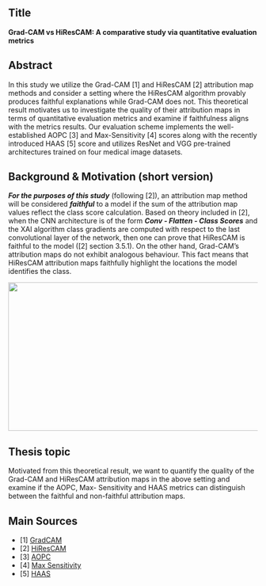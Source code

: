 ## Title
**Grad-CAM vs HiResCAM: A comparative study via quantitative evaluation metrics**

## Abstract
In this study we utilize the Grad-CAM [1] and HiResCAM [2] attribution map methods and
consider a setting where the HiResCAM algorithm provably produces faithful explanations
while Grad-CAM does not. This theoretical result motivates us to investigate the
quality of their attribution maps in terms of quantitative evaluation metrics and examine
if faithfulness aligns with the metrics results. Our evaluation scheme implements
the well-established AOPC [3] and Max-Sensitivity [4] scores along with the recently introduced
HAAS [5] score and utilizes ResNet and VGG pre-trained architectures trained on
four medical image datasets.

## Background & Motivation (short version)

***For the purposes of this study*** (following [2]), an attribution map method will be considered ***faithful***
to a model if the sum of the attribution map values reflect the class score calculation.
Based on theory included in [2], when the CNN architecture is of the form ***Conv - Flatten - Class Scores*** and the XAI algorithm class
gradients are computed with respect to the last convolutional layer of the network, then
one can prove that HiResCAM is faithful to the model ([2] section 3.5.1).
On the other hand, Grad-CAM’s attribution maps do not exhibit analogous behaviour.
This fact means that HiResCAM attribution maps faithfully highlight the locations the
model identifies the class.

<p align="center">
     <img src="https://user-images.githubusercontent.com/55101427/218503517-dbc6f754-d487-4382-a5b4-ab48ef9a6552.png" height="300" width="550" />
   </p>

## Thesis topic

Motivated from this theoretical result, we want to quantify the quality of the Grad-CAM
and HiResCAM attribution maps in the above setting and examine if the AOPC, Max-
Sensitivity and HAAS metrics can distinguish between the faithful and non-faithful attribution maps.

## Main Sources
  - [1] [GradCAM](https://arxiv.org/pdf/1610.02391.pdf)
  - [2] [HiResCAM](https://arxiv.org/pdf/2011.08891.pdf)
  - [3] [AOPC](https://arxiv.org/pdf/1509.06321.pdf)
  - [4] [Max Sensitivity](https://arxiv.org/pdf/1901.09392.pdf)
  - [5] [HAAS](https://ieeexplore.ieee.org/stamp/stamp.jsp?tp=&arnumber=9800759)
